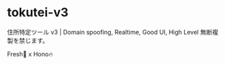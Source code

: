 # tokutei-v3
住所特定ツール v3 | Domain spoofing, Realtime, Good UI, High Level
無断複製を禁じます。

Fresh🍋 x Hono🔥
